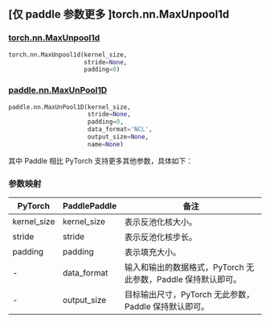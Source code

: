 ## [仅 paddle 参数更多 ]torch.nn.MaxUnpool1d
### [torch.nn.MaxUnpool1d](https://pytorch.org/docs/stable/generated/torch.nn.MaxUnpool1d.html?highlight=maxunpool1d#torch.nn.MaxUnpool1d)

```python
torch.nn.MaxUnpool1d(kernel_size,
                     stride=None,
                     padding=0)
```

### [paddle.nn.MaxUnPool1D](https://www.paddlepaddle.org.cn/documentation/docs/zh/develop/api/paddle/nn/MaxUnPool1D_cn.html)

```python
paddle.nn.MaxUnPool1D(kernel_size,
                      stride=None,
                      padding=0,
                      data_format='NCL',
                      output_size=None,
                      name=None)
```

其中 Paddle 相比 PyTorch 支持更多其他参数，具体如下：
### 参数映射
| PyTorch       | PaddlePaddle | 备注                                                   |
| ------------- | ------------ | ------------------------------------------------------ |
| kernel_size          | kernel_size            | 表示反池化核大小。                           |
| stride          | stride            | 表示反池化核步长。                           |
| padding          | padding            | 表示填充大小。                           |
| -             | data_format  | 输入和输出的数据格式，PyTorch 无此参数，Paddle 保持默认即可。  |
| -             | output_size  | 目标输出尺寸，PyTorch 无此参数，Paddle 保持默认即可。        |
